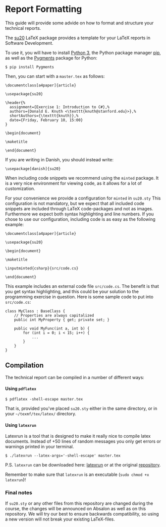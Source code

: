 # Report Formatting

This guide will provide some advide on how to format and structure your technical reports.

The [su20](https://github.com/diku-dk/su20-guides/blob/master/files/su20.sty)
LaTeX package provides a template for your LaTeX reports in Software Development.

To use it, you will have to install [Python 3](https://www.python.org/download/releases/3.0/),
the Python package manager [pip](https://pip.pypa.io/en/stable/installing/),
as well as the [Pygments](http://pygments.org/) package for Python:

```
$ pip install Pygments
```

Then, you can start with a `master.tex` as follows:

```
\documentclass[a4paper]{article}

\usepackage{su20}

\header{%
  assignment={Exercise 1: Introduction to C#},%
  authors={Donald E. Knuth <\texttt{knuth@stanford.edu}>},%
  shortAuthors={\texttt{knuth}},%
  date={Friday, February 10, 15:00}
}

\begin{document}

\maketitle

\end{document}
```

If you are writing in Danish, you should instead write:

```
\usepackage[danish]{su20}
```

When including code snippets we recommend using the `minted` package. It is a
very nice environment for viewing code, as it allows for a lot of customization.

For your convenience we provide a configuration for `minted` in
`su20.sty` This configuration is not mandatory, but we expect that all included
code snippets are included through LaTeX code-packages and not as images.
Furthermore we expect both syntax highlighting and line numbers. If you chose to
use our configuration, including code is as easy as the following example:

```
\documentclass[a4paper]{article}

\usepackage{su20}

\begin{document}

\maketitle

\inputminted{csharp}{src/code.cs}

\end{document}
```

This example includes an external code file `src/code.cs`. The benefit is that
you get syntax highlighting, and this could be your solution to the programming
exercise in question. Here is some sample code to put into `src/code.cs`:

```
class MyClass : BaseClass {
    // Properties are always capitalized
    public int MyProperty { get; private set; }

    public void MyFunc(int a, int b) {
        for (int i = 0; i < 15; i++) {
            ...
        }
    }
}

```

## Compilation

The technical report can be compiled in a number of different ways:

#### Using `pdflatex`

```
$ pdflatex -shell-escape master.tex
```

That is, provided you've placed `su20.sty` either in the same
directory, or in your `~/texmf/tex/latex/` directory.

#### Using `latexrun`

Latexrun is a tool that is designed to make it really nice to compile latex
documents. Instead of +50 lines of random messages you only get errors or
warnings printed in your terminal.
```
$ ./latexrun --latex-args='-shell-escape' master.tex
```

P.S. `latexrun` can be downloaded here:
[latexrun](https://raw.githubusercontent.com/diku-dk/su20-guides/master/files/latexrun) or at
the original [repository](https://github.com/aclements/latexrun).

Remember to make sure that `latexrun` is an executable (`sudo chmod +x latexrun`)!

### Final notes

If `su20.sty` or any other files from this repository are changed during the course,
the changes will be announced on Absalon as well as on this repository. We will try our best to ensure backwards compatibility, so using a new version will not break your existing LaTeX-files.
